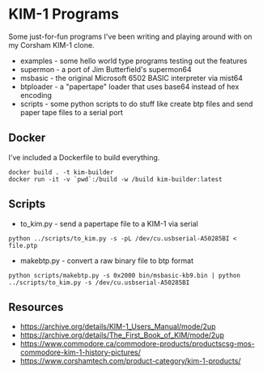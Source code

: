 KIM-1 Programs
==============

Some just-for-fun programs I've been writing and playing around with on my Corsham KIM-1 clone.

* examples - some hello world type programs testing out the features
* supermon - a port of Jim Butterfield's supermon64
* msbasic - the original Microsoft 6502 BASIC interpreter via mist64
* btploader - a "papertape" loader that uses base64 instead of hex encoding
* scripts - some python scripts to do stuff like create btp files and send paper tape files to a serial port

Docker
------

I've included a Dockerfile to build everything.

```
docker build . -t kim-builder
docker run -it -v `pwd`:/build -w /build kim-builder:latest 
```

Scripts
-------

* to\_kim.py - send a papertape file to a KIM-1 via serial 
```
python ../scripts/to_kim.py -s -pL /dev/cu.usbserial-A50285BI < file.ptp 
```

* makebtp.py - convert a raw binary file to btp format
```
python scripts/makebtp.py -s 0x2000 bin/msbasic-kb9.bin | python ../scripts/to_kim.py -s /dev/cu.usbserial-A50285BI
```

Resources
---------

* https://archive.org/details/KIM-1_Users_Manual/mode/2up
* https://archive.org/details/The_First_Book_of_KIM/mode/2up
* https://www.commodore.ca/commodore-products/productscsg-mos-commodore-kim-1-history-pictures/
* https://www.corshamtech.com/product-category/kim-1-products/
